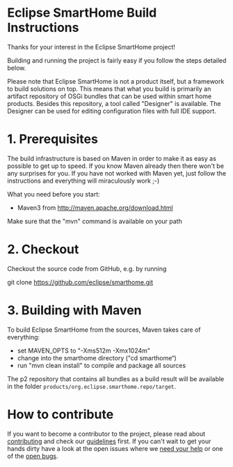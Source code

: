 # Eclipse SmartHome Build Instructions

Thanks for your interest in the Eclipse SmartHome project!

Building and running the project is fairly easy if you follow the steps
detailed below.

Please note that Eclipse SmartHome is not a product itself, but a framework to build solutions on top.
This means that what you build is primarily an artifact repository of OSGi bundles that can be used
within smart home products. Besides this repository, a tool called "Designer" is available. The
Designer can be used for editing configuration files with full IDE support.

1\. Prerequisites
=================

The build infrastructure is based on Maven in order to make it
as easy as possible to get up to speed. If you know Maven already then
there won't be any surprises for you. If you have not worked with Maven
yet, just follow the instructions and everything will miraculously work ;-)

What you need before you start:
- Maven3 from http://maven.apache.org/download.html

Make sure that the "mvn" command is available on your path

2\. Checkout
============

Checkout the source code from GitHub, e.g. by running

git clone https://github.com/eclipse/smarthome.git

3\. Building with Maven
=======================

To build Eclipse SmartHome from the sources, Maven takes care of everything:
- set MAVEN_OPTS to "-Xms512m -Xmx1024m"
- change into the smarthome directory ("cd smarthome“)
- run "mvn clean install" to compile and package all sources

The p2 repository that contains all bundles as a build result will be available in the folder 
`products/org.eclipse.smarthome.repo/target`.

# How to contribute

If you want to become a contributor to the project, please read about [contributing](https://www.eclipse.org/smarthome/documentation/community/contributing.html) and check our [guidelines](https://www.eclipse.org/smarthome/documentation/development/guidelines.html) first. If you can't wait to get your hands dirty have a look at the open issues where we [need your help](https://github.com/eclipse/smarthome/issues?q=is%3Aissue+is%3Aopen+label%3A%22help+wanted%22) or one of the [open bugs](https://github.com/eclipse/smarthome/issues?q=is%3Aissue+is%3Aopen+label%3Abug).

